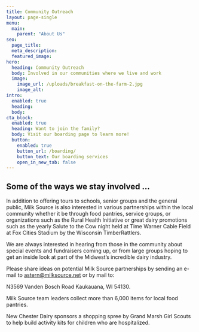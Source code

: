 ```yaml
---
title: Community Outreach
layout: page-single
menu:
  main:
    parent: "About Us"
seo:
  page_title:
  meta_description:
  featured_image:
hero:
  heading: Community Outreach 
  body: Involved in our communities where we live and work
  image:
    image_url: /uploads/breakfast-on-the-farm-2.jpg
    image_alt: 
intro:
  enabled: true
  heading:
  body:
cta_block:
  enabled: true
  heading: Want to join the family?
  body: Visit our boarding page to learn more!
  button:
    enabled: true
    button_url: /boarding/
    button_text: Our boarding services
    open_in_new_tab: false
---
```

## Some of the ways we stay involved …

In addition to offering tours to schools, senior groups and the general public, Milk Source is also interested in various partnerships within the local community whether it be through food pantries, service groups,  or organizations such as the Rural Health Initiative or great dairy promotions such as the yearly Salute to the Cow night held at Time Warner Cable Field at Fox Cities Stadium by the Wisconsin TimberRattlers.

We are always interested in hearing from those in the community about special events and fundraisers coming up, or from large groups hoping to get an inside look at part of the Midwest’s incredible dairy industry.

Please  share ideas on potential Milk Source partnerships by sending an e-mail to <a href="mailto:astern@milksource.net">astern@milksource.net</a> or by mail to:

N3569 Vanden Bosch Road
Kaukauana, WI 54130.

Milk Source team leaders collect more than 6,000 items for local food pantries.

New Chester Dairy sponsors a shopping spree by Grand Marsh Girl Scouts to help build activity kits for children who are hospitalized.